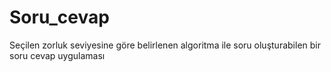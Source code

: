 # Soru_cevap
Seçilen zorluk seviyesine göre belirlenen algoritma ile soru oluşturabilen bir soru cevap uygulaması
